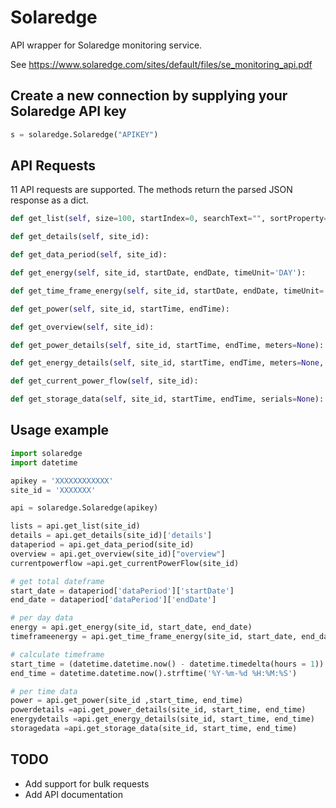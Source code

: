 # Solaredge
API wrapper for Solaredge monitoring service.

See https://www.solaredge.com/sites/default/files/se_monitoring_api.pdf

## Create a new connection by supplying your Solaredge API key
``` python
s = solaredge.Solaredge("APIKEY")
```

## API Requests
11 API requests are supported. The methods return the parsed JSON response as a dict.

``` python
def get_list(self, size=100, startIndex=0, searchText="", sortProperty="", sortOrder='ASC', status='Active,Pending'):

def get_details(self, site_id):

def get_data_period(self, site_id):

def get_energy(self, site_id, startDate, endDate, timeUnit='DAY'):

def get_time_frame_energy(self, site_id, startDate, endDate, timeUnit='DAY'):

def get_power(self, site_id, startTime, endTime):

def get_overview(self, site_id):

def get_power_details(self, site_id, startTime, endTime, meters=None):

def get_energy_details(self, site_id, startTime, endTime, meters=None, timeUnit="DAY"):

def get_current_power_flow(self, site_id):

def get_storage_data(self, site_id, startTime, endTime, serials=None):
```

## Usage example
``` python
import solaredge
import datetime

apikey = 'XXXXXXXXXXXX'
site_id = 'XXXXXXX'

api = solaredge.Solaredge(apikey)

lists = api.get_list(site_id)
details = api.get_details(site_id)['details']
dataperiod = api.get_data_period(site_id)
overview = api.get_overview(site_id)["overview"]
currentpowerflow =api.get_currentPowerFlow(site_id)

# get total dateframe
start_date = dataperiod['dataPeriod']['startDate']
end_date = dataperiod['dataPeriod']['endDate']

# per day data
energy = api.get_energy(site_id, start_date, end_date)
timeframeenergy = api.get_time_frame_energy(site_id, start_date, end_date)

# calculate timeframe
start_time = (datetime.datetime.now() - datetime.timedelta(hours = 1)).strftime('%Y-%m-%d %H:%M:%S')
end_time = datetime.datetime.now().strftime('%Y-%m-%d %H:%M:%S')

# per time data
power = api.get_power(site_id ,start_time, end_time)
powerdetails =api.get_power_details(site_id, start_time, end_time)
energydetails =api.get_energy_details(site_id, start_time, end_time)
storagedata =api.get_storage_data(site_id, start_time, end_time)

```

## TODO
* Add support for bulk requests
* Add API documentation
